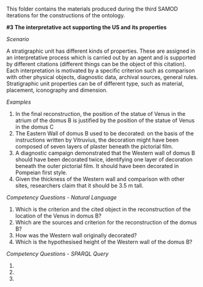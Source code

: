 This folder contains the materials produced during the third SAMOD iterations for the constructions of the ontology.

**#3 The interpretative act supporting the US and its properties**

*Scenario*

A stratigraphic unit has different kinds of properties. These are assigned in an interpretative process which is carried out by an agent and is supported by different citations (different things can be the object of this citation). Each interpretation is motivated by a specific criterion such as comparison with other physical objects, diagnostic data, archival sources, general rules. Stratigraphic unit properties can be of different type, such as material, placement, iconography and dimension. 

*Examples*

1. In the final reconstruction, the position of the statue of Venus in the atrium of the domus B is justified by the position of the statue of Venus in the domus C
2. The Eastern Wall of domus B used to be decorated: on the basis of the instructions written by Vitruvius, the decoration might have been composed of seven layers of plaster beneath the pictorial film.
3. A diagnostic campaign demonstrated that the Western wall of domus B should have been decorated twice, identifying one layer of decoration beneath the outer pictorial film. It should have been decorated in Pompeian first style.
4. Given the thickness of the Western wall and comparison with other sites, researchers claim that it should be 3.5 m tall. 


*Competency Questions - Natural Language*

1. Which is the criterion and the cited object in the reconstruction of the location of the Venus in domus B?
2. Which are the sources and criterion for the reconstruction of the domus B?
3. How was the Western wall originally decorated? 
3. Which is the hypothesised height of the Western wall of the domus B?

*Competency Questions - SPARQL Query*

1.
2.
3.
